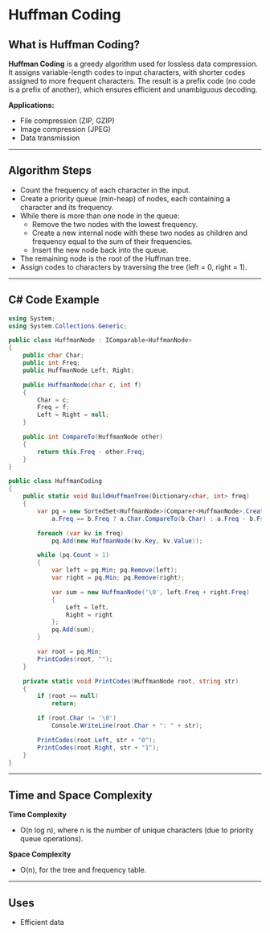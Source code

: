 # Huffman Coding

## What is Huffman Coding?

**Huffman Coding** is a greedy algorithm used for lossless data compression. It assigns variable-length codes to input characters, with shorter codes assigned to more frequent characters. The result is a prefix code (no code is a prefix of another), which ensures efficient and unambiguous decoding.

**Applications:**

- File compression (ZIP, GZIP)
- Image compression (JPEG)
- Data transmission

---

## Algorithm Steps

- Count the frequency of each character in the input.
- Create a priority queue (min-heap) of nodes, each containing a character and its frequency.
- While there is more than one node in the queue:
  - Remove the two nodes with the lowest frequency.
  - Create a new internal node with these two nodes as children and frequency equal to the sum of their frequencies.
  - Insert the new node back into the queue.
- The remaining node is the root of the Huffman tree.
- Assign codes to characters by traversing the tree (left = 0, right = 1).

---

## C# Code Example

```csharp
using System;
using System.Collections.Generic;

public class HuffmanNode : IComparable<HuffmanNode>
{
    public char Char;
    public int Freq;
    public HuffmanNode Left, Right;

    public HuffmanNode(char c, int f)
    {
        Char = c;
        Freq = f;
        Left = Right = null;
    }

    public int CompareTo(HuffmanNode other)
    {
        return this.Freq - other.Freq;
    }
}

public class HuffmanCoding
{
    public static void BuildHuffmanTree(Dictionary<char, int> freq)
    {
        var pq = new SortedSet<HuffmanNode>(Comparer<HuffmanNode>.Create((a, b) =>
            a.Freq == b.Freq ? a.Char.CompareTo(b.Char) : a.Freq - b.Freq));

        foreach (var kv in freq)
            pq.Add(new HuffmanNode(kv.Key, kv.Value));

        while (pq.Count > 1)
        {
            var left = pq.Min; pq.Remove(left);
            var right = pq.Min; pq.Remove(right);

            var sum = new HuffmanNode('\0', left.Freq + right.Freq)
            {
                Left = left,
                Right = right
            };
            pq.Add(sum);
        }

        var root = pq.Min;
        PrintCodes(root, "");
    }

    private static void PrintCodes(HuffmanNode root, string str)
    {
        if (root == null)
            return;

        if (root.Char != '\0')
            Console.WriteLine(root.Char + ": " + str);

        PrintCodes(root.Left, str + "0");
        PrintCodes(root.Right, str + "1");
    }
}
```

---

## Time and Space Complexity

**Time Complexity**

- O(n log n), where n is the number of unique characters (due to priority queue operations).

**Space Complexity**

- O(n), for the tree and frequency table.

---

## Uses

- Efficient data
